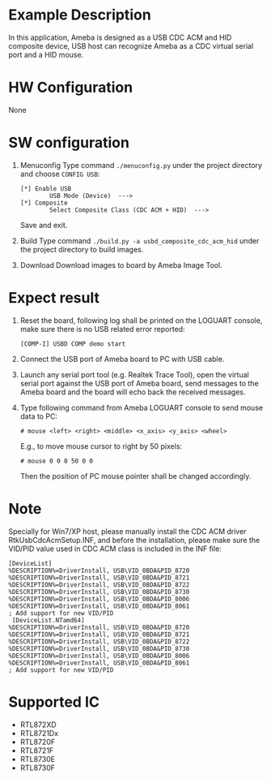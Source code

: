 # Example Description

In this application, Ameba is designed as a USB CDC ACM and HID composite device, USB host can recognize Ameba as a CDC virtual serial port and a HID mouse.

# HW Configuration

None

# SW configuration

1. Menuconfig
	Type command `./menuconfig.py` under the project directory and choose `CONFIG USB`:
	```
	[*] Enable USB
			USB Mode (Device)  --->
	[*] Composite
			Select Composite Class (CDC ACM + HID)  --->
	```
	Save and exit.

2. Build
	Type command `./build.py -a usbd_composite_cdc_acm_hid` under the project directory to build images.

3. Download
	Download images to board by Ameba Image Tool.

# Expect result

1. Reset the board, following log shall be printed on the LOGUART console, make sure there is no USB related error reported:
	```
	[COMP-I] USBD COMP demo start
	```

2. Connect the USB port of Ameba board to PC with USB cable.

3. Launch any serial port tool (e.g. Realtek Trace Tool), open the virtual serial port against the USB port of Ameba board, send messages to the Ameba board and the board will echo back the received messages.

4. Type following command from Ameba LOGUART console to send mouse data to PC:
	```
	# mouse <left> <right> <middle> <x_axis> <y_axis> <wheel>
	```
	E.g., to move mouse cursor to right by 50 pixels:
	```
	# mouse 0 0 0 50 0 0
	```
	Then the position of PC mouse pointer shall be changed accordingly.

# Note

Specially for Win7/XP host, please manually install the CDC ACM driver RtkUsbCdcAcmSetup.INF, and before the installation, please make sure the VID/PID value used in CDC ACM class is included in the INF file:
```
[DeviceList]
%DESCRIPTION%=DriverInstall, USB\VID_0BDA&PID_8720
%DESCRIPTION%=DriverInstall, USB\VID_0BDA&PID_8721
%DESCRIPTION%=DriverInstall, USB\VID_0BDA&PID_8722
%DESCRIPTION%=DriverInstall, USB\VID_0BDA&PID_8730
%DESCRIPTION%=DriverInstall, USB\VID_0BDA&PID_8006
%DESCRIPTION%=DriverInstall, USB\VID_0BDA&PID_8061
; Add support for new VID/PID
 [DeviceList.NTamd64]
%DESCRIPTION%=DriverInstall, USB\VID_0BDA&PID_8720
%DESCRIPTION%=DriverInstall, USB\VID_0BDA&PID_8721
%DESCRIPTION%=DriverInstall, USB\VID_0BDA&PID_8722
%DESCRIPTION%=DriverInstall, USB\VID_0BDA&PID_8730
%DESCRIPTION%=DriverInstall, USB\VID_0BDA&PID_8006
%DESCRIPTION%=DriverInstall, USB\VID_0BDA&PID_8061
; Add support for new VID/PID
```

# Supported IC

- RTL872XD
- RTL8721Dx
- RTL8720F
- RTL8721F
- RTL8730E
- RTL8730F
